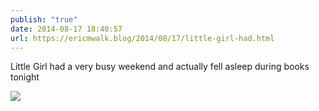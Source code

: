 ```yaml
---
publish: "true"
date: 2014-08-17 18:40:57
url: https://ericmwalk.blog/2014/08/17/little-girl-had.html
---
```


Little Girl had a very busy weekend and actually fell asleep during books tonight

![](https://ericmwalk.blog/uploads/2022/afb083f71e.jpg)
